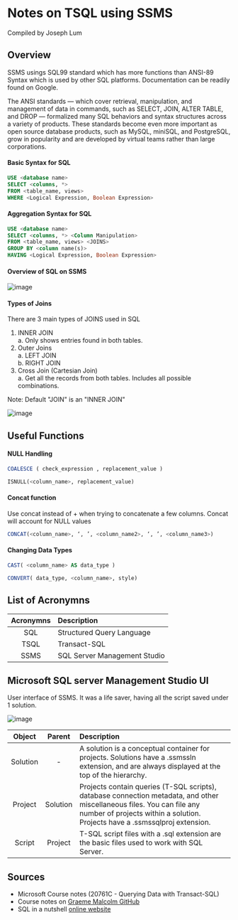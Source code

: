 # Notes on TSQL using SSMS
Compiled by Joseph Lum

## Overview
SSMS usings SQL99 standard which has more functions than ANSI-89 Syntax which is used by other SQL platforms. Documentation can be readily found on Google. 

The ANSI standards — which cover retrieval, manipulation, and management of data in commands, such as SELECT, JOIN, ALTER TABLE, and DROP — formalized many SQL behaviors and syntax structures across a variety of products. These standards become even more important as open source database products, such as MySQL, miniSQL, and PostgreSQL, grow in popularity and are developed by virtual teams rather than large corporations.

#### Basic Syntax for SQL
```SQL
USE <database name>
SELECT <columns, *>
FROM <table_name, views>
WHERE <Logical Expression, Boolean Expression>
```

#### Aggregation Syntax for SQL
```SQL
USE <database name>
SELECT <columns, *> <Column Manipulation>
FROM <table_name, views> <JOINS>
GROUP BY <column name(s)>
HAVING <Logical Expression, Boolean Expression>
```

#### Overview of SQL on SSMS
![image](https://user-images.githubusercontent.com/89778617/132669416-584ece21-45f2-42b2-8c73-52dfbf44405b.png)


#### Types of Joins
There are 3 main types of JOINS used in SQL
1.	INNER JOIN\
      a.	Only shows entries found in both tables. 
2.	Outer Joins\
      a.	LEFT JOIN\
      b.	RIGHT JOIN
3.	Cross Join (Cartesian Join)\
      a.	Get all the records from both tables. Includes all possible combinations.

Note: Default "JOIN" is an "INNER JOIN"

![image](https://user-images.githubusercontent.com/89778617/132785560-83652450-de66-434a-8e73-cf583271043d.png)

## Useful Functions
#### NULL Handling
```SQL
COALESCE ( check_expression , replacement_value )  

ISNULL(<column_name>, replacement_value)
```
#### Concat function
Use concat instead of + when trying to concatenate a few columns. Concat will account for NULL values
```SQL
CONCAT(<column_name>, ‘, ’, <column_name2>, ‘, ’, <column_name3>)
```
#### Changing Data Types
```SQL
CAST( <column_name> AS data_type )

CONVERT( data_type, <column_name>, style) 
```

## List of Acronymns
| Acronymns  | Description |
| :--------: | :-------- |
| SQL  | Structured Query Language  |
| TSQL  | Transact-SQL  |
| SSMS  | SQL Server Management Studio  |


## Microsoft SQL server Management Studio UI
User interface of SSMS. It was a life saver, having all the script saved under 1 solution. 

![image](https://user-images.githubusercontent.com/89778617/133094392-bf2db535-1087-4596-97cc-2a590847bdc1.png)

| Object  | Parent | Description |
| :--------: |:--------: | :-------- |
| Solution	| - |A solution is a conceptual container for projects. Solutions have a .ssmssln extension, and are always displayed at the top of the hierarchy. |
| Project | Solution | Projects contain queries (T-SQL scripts), database connection metadata, and other miscellaneous files. You can file any number of projects within a solution. Projects have a .ssmssqlproj extension.
|Script | Project | T-SQL script files with a .sql extension are the basic files used to work with SQL Server.

## Sources
- Microsoft Course notes (20761C - Querying Data with Transact-SQL)
- Course notes on [Graeme Malcolm GitHub](https://github.com/MicrosoftLearning/QueryingT-SQL)
- SQL in a nutshell [online website](https://www.oreilly.com/library/view/sql-in-a/1565927443/ch01s03.html)
